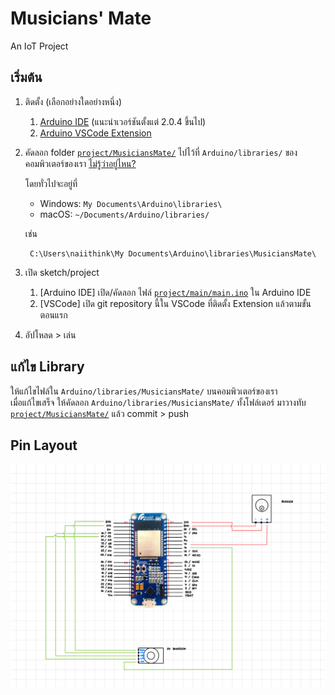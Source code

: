 # Musicians' Mate

An IoT Project


## เริ่มต้น

1. ติดตั้ง (เลือกอย่างใดอย่างหนึ่ง)
    1. [Arduino IDE](https://www.arduino.cc/en/software) (แนะนำเวอร์ชันตั้งแต่ 2.0.4 ขึ้นไป)
    1. [Arduino VSCode Extension](vscode:extension/vsciot-vscode.vscode-arduino)
1. คัดลอก folder [`project/MusiciansMate/`](MusiciansMate) ไปไว้ที่ `Arduino/libraries/`
    ของคอมพิวเตอร์ของเรา [ไม่รู้ว่าอยู่ไหน?](https://docs.arduino.cc/hacking/software/Libraries)

    โดยทั่วไปจะอยู่ที่

    - Windows: `My Documents\Arduino\libraries\`
    - macOS: `~/Documents/Arduino/libraries/`

    เช่น

        C:\Users\naiithink\My Documents\Arduino\libraries\MusiciansMate\

1. เปิด sketch/project
    1. [Arduino IDE] เปิด/คัดลอก ไฟล์ [`project/main/main.ino`](main/main.ino) ใน Arduino IDE
    1. [VSCode] เปิด git repository นี้ใน VSCode ที่ติดตั้ง Extension แล้วตามขั้นตอนแรก
1. อัปโหลด > เล่น


## แก้ไข Library

ให้แก้ไขไฟล์ใน `Arduino/libraries/MusiciansMate/` บนคอมพิวเตอร์ของเรา  
เมื่อแก้ไขเสร็จ ให้คัดลอก `Arduino/libraries/MusiciansMate/` ทั้งโฟล์เดอร์ มาวางทับ [`project/MusiciansMate/`](MusiciansMate) แล้ว commit > push


## Pin Layout

![pin-layout.png](pin-layout.png)
